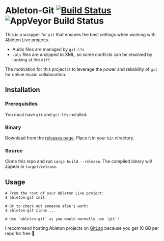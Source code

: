 # Ableton-Git [![Build Status](https://travis-ci.org/clintburgos/ableton-git.svg?branch=master)](https://travis-ci.org/clintburgos/ableton-git) ![AppVeyor Build Status](https://ci.appveyor.com/api/projects/status/github/clintburgos/ableton-git?branch=master&svg=true)

This is a wrapper for `git` that ensures the best settings when working with Ableton Live projects.
* Audio files are managed by `git-lfs`
* `.als` files are unzipped to XML, so some conflicts can be resolved by looking at the `diff`.

The motivation for this project is to leverage the power and reliability of `git` for online music collaboration.

## Installation

### Prerequisites
You must have `git` and `git-lfs` installed.

### Binary
Download from the [releases page](https://github.com/clintburgos/ableton-git/releases). Place it in your `bin` directory.

### Source
Clone this repo and run `cargo build --release`. The compiled binary will appear in `target/release`.

## Usage
```
# From the root of your Ableton Live project:
$ ableton-git init

# Or to check out someone else's work:
$ ableton-git clone ...

# Use `ableton-git` as you would normally use `git`!
```

I recommend hosting Ableton projects on [GitLab](https://gitlab.com/) because you get 10 GB per repo for free 🙂

